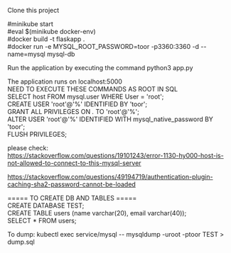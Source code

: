 Clone this project <br />

#minikube start <br />
#eval $(minikube docker-env) <br />
#docker build -t flaskapp . <br />
#docker run -e MYSQL_ROOT_PASSWORD=toor -p3360:3360 -d --name=mysql mysql-db
<br />

Run the application by executing the command python3 app.py <br />

The application runs on localhost:5000 <br />
NEED TO EXECUTE THESE COMMANDS AS ROOT IN SQL <br />
SELECT host FROM mysql.user WHERE User = 'root'; <br />
CREATE USER 'root'@'%' IDENTIFIED BY 'toor'; <br />
GRANT ALL PRIVILEGES ON *.* TO 'root'@'%'; <br />
ALTER USER 'root'@'%' IDENTIFIED WITH mysql_native_password BY 'toor'; <br />
FLUSH PRIVILEGES; <br />

please check:<br />
https://stackoverflow.com/questions/19101243/error-1130-hy000-host-is-not-allowed-to-connect-to-this-mysql-server <br />

https://stackoverflow.com/questions/49194719/authentication-plugin-caching-sha2-password-cannot-be-loaded <br />


===== TO CREATE DB AND TABLES ===== <br />
CREATE DATABASE TEST; <br />
CREATE TABLE users (name varchar(20), email varchar(40)); <br />
SELECT * FROM users; <br />

To dump: kubectl exec service/mysql -- mysqldump -uroot -ptoor TEST > dump.sql <br />


